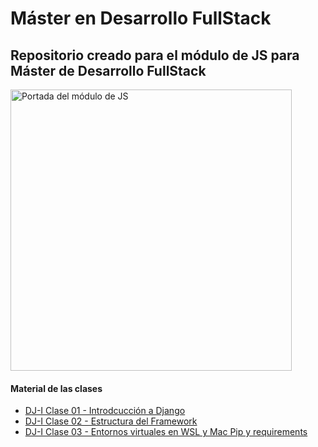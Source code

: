 <h1>Máster en Desarrollo FullStack</h1>

<h2>Repositorio creado para el módulo de JS para Máster de Desarrollo FullStack</h2>

<img width="450px" src="00_indice_modulo/portada.jpg" alt="Portada del módulo de JS" />

<h4>Material de las clases</h4>
<ul>
    <li><a target="_blank" href="./01_clases/DJ-I Clase 01 - ¿Qué es Django y qué nos aporta?/DJ-I Clase 01 - Introdcucción a Django.pdf">DJ-I Clase 01 - Introdcucción a Django</a></li>
    <li><a target="_blank" href="./01_clases/DJ-I Clase 02 - Estructura del Framework/DJ-I Clase 02 - Estructura del Framework.pdf">DJ-I Clase 02 - Estructura del Framework</a></li>
    <li><a target="_blank" href="./01_clases/DJ-I Clase 03 Entornos virtuales en WSL y Mac Pip y requirements/DJ-I Clase 03 Entornos virtuales en WSL y Mac Pip y requirements.pdf">DJ-I Clase 03 - Entornos virtuales en WSL y Mac Pip y requirements</a></li>
</ul>
